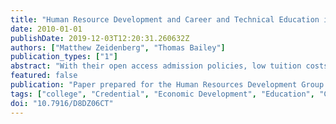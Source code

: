 ```yaml
---
title: "Human Resource Development and Career and Technical Education in American Community Colleges"
date: 2010-01-01
publishDate: 2019-12-03T12:20:31.260632Z
authors: ["Matthew Zeidenberg", "Thomas Bailey"]
publication_types: ["1"]
abstract: "With their open access admission policies, low tuition costs, and convenient locations, community colleges are designed to make college accessible to all. They strive to meet three main goals. The first is to teach marketable vocational skills, the second is to provide the first two years of a four-year bachelor’s degree program, and the third is to provide continuing education and enrichment for community residents. This paper covers issues that are relevant to the community college mission of helping prepare a skilled workforce for jobs offering reasonable wages. After providing an overview about community colleges and their students, the paper discusses the types of remedial education programs that are most likely to provide the large number of underprepared students enrolled in community colleges with the skills to advance to college-level courses. It considers the growing phenomenon of dual enrollment that enables students to earn both high school and college credit for courses while still in high school. It addresses the ways that community colleges can support local labor markets and regional economic development and their efforts to build career pathways for workers. It describes the growing role of community colleges in online education, and it reviews the financing of community colleges. The paper also discusses issues related to community college persistence and completion, and it cites evidence of the market value of the education and credentials the colleges provide. Finally, it considers the usefulness of the American community college as a model for other countries seeking to develop institutions that serve similar functions."
featured: false
publication: "Paper prepared for the Human Resources Development Group meeting of the Asia-Pacific Economic Cooperation (APEC) organization"
tags: ["college", "Credential", "Economic Development", "Education", "Continuing", "Email", "Funding", "Gene Ontology Term Enrichment", "Jumpstart Our Business Startups Act", "Occupations", "Persistence (computer science)", "Remedial Teaching", "VisIt", "Web Site"]
doi: "10.7916/D8DZ06CT"
---
```


